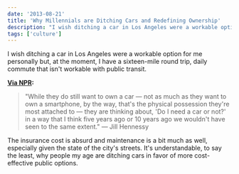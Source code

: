 ```yaml
---
date: '2013-08-21'
title: 'Why Millennials are Ditching Cars and Redefining Ownership'
description: "I wish ditching a car in Los Angeles were a workable option for me personally but, at the moment, I have a sixteen-mile round trip, daily commute that isn't workable with public transit."
tags: ['culture']
---
```


I wish ditching a car in Los Angeles were a workable option for me personally but, at the moment, I have a sixteen-mile round trip, daily commute that isn't workable with public transit.<!-- excerpt -->

**[Via NPR](http://www.npr.org/2013/08/21/209579037/why-millennials-are-ditching-cars-and-redefining-ownership):**

> "While they do still want to own a car — not as much as they want to own a smartphone, by the way, that's the physical possession they're most attached to — they are thinking about, 'Do I need a car or not?' in a way that I think five years ago or 10 years ago we wouldn't have seen to the same extent." — Jill Hennessy

The insurance cost is absurd and maintenance is a bit much as well, especially given the state of the city's streets. It's understandable, to say the least, why people my age are ditching cars in favor of more cost-effective public options.
